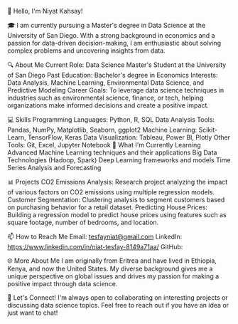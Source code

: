 👋 Hello, I'm Niyat Kahsay!

🎓 I am currently pursuing a Master's degree in Data Science at the University of San Diego. With a strong background in economics and a passion for data-driven decision-making, I am enthusiastic about solving complex problems and uncovering insights from data.

🔍 About Me
Current Role: Data Science Master's Student at the University of San Diego
Past Education: Bachelor's degree in Economics
Interests: Data Analysis, Machine Learning, Environmental Data Science, and Predictive Modeling
Career Goals: To leverage data science techniques in industries such as environmental science, finance, or tech, helping organizations make informed decisions and create a positive impact.


💻 Skills
Programming Languages: Python, R, SQL
Data Analysis Tools: Pandas, NumPy, Matplotlib, Seaborn, ggplot2
Machine Learning: Scikit-Learn, TensorFlow, Keras
Data Visualization: Tableau, Power BI, Plotly
Other Tools: Git, Excel, Jupyter Notebook
🌱 What I'm Currently Learning
Advanced Machine Learning techniques and their applications
Big Data Technologies (Hadoop, Spark)
Deep Learning frameworks and models
Time Series Analysis and Forecasting


📊 Projects
CO2 Emissions Analysis: Research project analyzing the impact of various factors on CO2 emissions using multiple regression models.
Customer Segmentation: Clustering analysis to segment customers based on purchasing behavior for a retail dataset.
Predicting House Prices: Building a regression model to predict house prices using features such as square footage, number of bedrooms, and location.


📫 How to Reach Me
Email: tesfayniat@gmail.com
LinkedIn: https://www.linkedin.com/in/niat-tesfay-8149a71aa/
GitHub: 


🌐 More About Me
I am originally from Eritrea and have lived in Ethiopia, Kenya, and now the United States. My diverse background gives me a unique perspective on global issues and drives my passion for making a positive impact through data science.


🤝 Let's Connect!
I'm always open to collaborating on interesting projects or discussing data science topics. Feel free to reach out if you have an idea or just want to chat!

